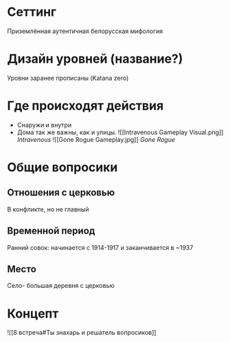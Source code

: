 # Сеттинг
Приземлённая аутентичная белорусская мифология
# Дизайн уровней (название?) 
Уровни заранее прописаны (Katana zero) 
# Где происходят действия
- Снаружи и внутри
- Дома так же важны, как и улицы.
![[Intravenous Gameplay Visual.png]]
*Intravenous*
![[Gone Rogue Gameplay.jpg]]
*Gone Rogue*
# Общие вопросики 
## Отношения с церковью
В конфликте, но не главный
## Временной период
Ранний совок: начинается с 1914-1917 и заканчивается в ~1937
## Место
Село- большая деревня с церковью
# Концепт
![[8 встреча#Ты знахарь и решатель вопросиков]]